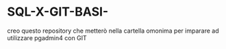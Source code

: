 # SQL-X-GIT-BASI-
creo questo repository che metterò nella cartella omonima per imparare ad utilizzare pgadmin4 con GIT
